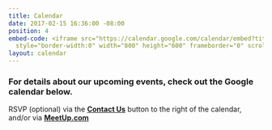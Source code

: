 ```yaml
---
title: Calendar
date: 2017-02-15 16:36:00 -08:00
position: 4
embed-code: <iframe src="https://calendar.google.com/calendar/embed?title=WA%209%20Indivisibles&amp;height=600&amp;wkst=1&amp;bgcolor=%23FFFFFF&amp;src=wadist9indivisibles%40gmail.com&amp;color=%231B887A&amp;ctz=America%2FLos_Angeles"
  style="border-width:0" width="800" height="600" frameborder="0" scrolling="no"></iframe>
layout: calendar
---
```


###  For details about our upcoming events, check out the Google calendar below. 

RSVP (optional) via the **[Contact Us](mailto:info@wa9indivisibles.org)** button to the right of the calendar, and/or via **[MeetUp.com](https://www.meetup.com/Washington-District-9-Indivisibles/)**